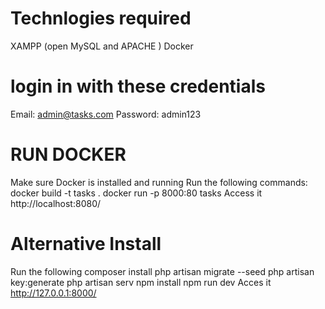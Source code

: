 # Technlogies required
XAMPP (open MySQL and APACHE )
Docker
# login in with these credentials
Email: admin@tasks.com
Password: admin123

# RUN DOCKER
Make sure Docker is installed and running
Run the following commands:
    docker build -t tasks .
    docker run -p 8000:80 tasks
Access it http://localhost:8080/

# Alternative Install
Run the following
    composer install
    php artisan migrate --seed
    php artisan key:generate
    php artisan serv
    npm install 
    npm run dev 
Acces it http://127.0.0.1:8000/
